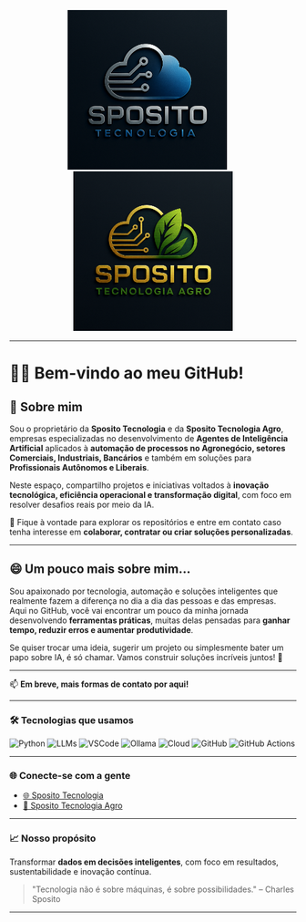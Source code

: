 <p align="center">
  <img src="https://github.com/charlessposito/charlessposito/blob/main/ChatGPT%20Image%205%20de%20jun.%20de%202025,%2019_49_47.png" alt="Sposito Tecnologia" width="280" />
  &nbsp;&nbsp;&nbsp;&nbsp;
  <img src="https://github.com/charlessposito/charlessposito/blob/main/ChatGPT%20Image%205%20de%20jun.%20de%202025,%2018_33_26.png" alt="Sposito Tecnologia Agro" width="280" />
</p>
  
---

# 👨‍💻 Bem-vindo ao meu GitHub!

## 🏢 Sobre mim

Sou o proprietário da **Sposito Tecnologia** e da **Sposito Tecnologia Agro**, empresas especializadas no desenvolvimento de **Agentes de Inteligência Artificial** aplicados à **automação de processos no Agronegócio, setores Comerciais, Industriais, Bancários** e também em soluções para **Profissionais Autônomos e Liberais**.

Neste espaço, compartilho projetos e iniciativas voltados à **inovação tecnológica, eficiência operacional e transformação digital**, com foco em resolver desafios reais por meio da IA.

🔗 Fique à vontade para explorar os repositórios e entre em contato caso tenha interesse em **colaborar, contratar ou criar soluções personalizadas**.

---

## 😄 Um pouco mais sobre mim...

Sou apaixonado por tecnologia, automação e soluções inteligentes que realmente fazem a diferença no dia a dia das pessoas e das empresas.  
Aqui no GitHub, você vai encontrar um pouco da minha jornada desenvolvendo **ferramentas práticas**, muitas delas pensadas para **ganhar tempo, reduzir erros e aumentar produtividade**.

Se quiser trocar uma ideia, sugerir um projeto ou simplesmente bater um papo sobre IA, é só chamar. Vamos construir soluções incríveis juntos! 🚀

---

📫 **Em breve, mais formas de contato por aqui!**

---

### 🛠️ Tecnologias que usamos
![Python](https://img.shields.io/badge/-Python-3776AB?style=for-the-badge&logo=python&logoColor=white)
![LLMs](https://img.shields.io/badge/-LLMs%20Customizadas-black?style=for-the-badge)
![VSCode](https://img.shields.io/badge/-VSCode-007ACC?style=for-the-badge&logo=visual-studio-code&logoColor=white)
![Ollama](https://img.shields.io/badge/-Ollama-green?style=for-the-badge)
![Cloud](https://img.shields.io/badge/-Cloud-00C0E0?style=for-the-badge)
![GitHub](https://img.shields.io/badge/GitHub-181717?style=for-the-badge&logo=github&logoColor=white)
![GitHub Actions](https://img.shields.io/badge/GitHub_Actions-2088FF?style=for-the-badge&logo=githubactions&logoColor=white)

---

### 🌐 Conecte-se com a gente

- [🌐 Sposito Tecnologia](https://www.linkedin.com/company/sposito-tecnologia)
- [🌿 Sposito Tecnologia Agro](https://www.linkedin.com/company/sposito-tecnologia-agro)

---

### 📈 Nosso propósito

Transformar **dados em decisões inteligentes**, com foco em resultados, sustentabilidade e inovação contínua.

> "Tecnologia não é sobre máquinas, é sobre possibilidades." – Charles Sposito

---
